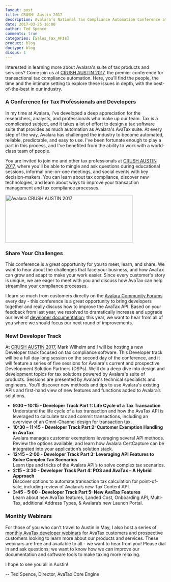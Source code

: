 ```yaml
---
layout: post
title: CRUSH! Austin 2017
description: Avalara’s National Tax Compliance Automation Conference at the Hilton Austin Hotel, May 2nd-3rd 2017
date: 2017-03-25 16:00
author: Ted Spence
comments: true
categories: [Sales_Tax_APIs]
product: blog
doctype: blog
disqus: 1
---
```


Interested in learning more about Avalara's suite of tax products and services?  Come join us at [CRUSH AUSTIN 2017](http://www.crushaustin.com/), the premier conference for transactional tax compliance automation. Here, you’ll find the people, the time and the intimate setting to explore these issues in depth, with the best-of-the-best in our industry.

<h3>A Conference for Tax Professionals and Developers</h3>

In my time at Avalara, I've developed a deep appreciation for the researchers, analysts, and professionals who make up our team.  Tax is a complicated subject, and it takes a lot of effort to design a tax software suite that provides as much automation as Avalara's AvaTax suite.  At every step of the way, Avalara has challenged the industry to become automated, reliable, predictable, and easy to use.  I've been fortunate enough to play a part in this process, and I've benefited from the ability to work with a world-class team of people.

You are invited to join me and other tax professionals at [CRUSH AUSTIN 2017](http://www.crushaustin.com/), where you'll be able to mingle and ask questions during educational sessions, informal one-on-one meetings, and social events with key decision-makers.  You can learn about tax compliance, discover new technologies, and learn about ways to improve your transaction management and tax compliance processes.  

<a href="https://www.crushaustin.com/events/crush-2017/registration-bcf77473dc7b409c91dfb1274d8b5a33.aspx"><img src="/public/images/blog/crush-austin.jpg" alt="Avalara CRUSH AUSTIN 2017" height="150" width = "400" /></a>

<h3>Share Your Challenges</h3>

This conference is a great opportunity for you to meet, learn, and share.  We want to hear about the challenges that face your business, and how AvaTax can grow and adapt to make your work easier.  Since every customer's story is unique, we are eager to meet with you and discuss how AvaTax can help streamline your compliance processes.

I learn so much from customers directly on the [Avalara Community Forums](https://community.avalara.com/avalara) every day - this conference is a great opportunity to bring developers together and really discuss how to improve the AvaTax API.  Based on your feedback from last year, we resolved to dramatically increase and upgrade our level of [developer documentation](https://sandbox-rest.avatax.com/swagger/ui/index.html); this year, we want to hear from all of you where we should focus our next round of improvements. 

<h3>New! Developer Track</h3>

At [CRUSH AUSTIN 2017](http://www.crushaustin.com/), Mark Wilhelm and I will be hosting a new Developer track focused on tax compliance software.  This Developer track will be a full day long session on the second day of the conference, and it will feature a series of five sessions for Avalara's current and prospective Development Solution Partners (DSPs). We’ll do a deep dive into design and development topics for tax solutions powered by Avalara's suite of products.  Sessions are presented by Avalara's technical specialists and engineers.  You'll discover new methods and tips to use Avalara's existing APIs and first-hand view of new features and functions added to Avalara’s solutions.

<ul class="normal">
    <li><b>9:00 – 10:15 - Developer Track Part 1: Life Cycle of a Tax Transaction</b><br/>
    Understand the life cycle of a tax transaction and how the AvaTax API is leveraged to calculate tax and commit transactions, including an overview of an Omni-Channel design for transaction tax.</li>
    <li><b>10:30 – 11:45 - Developer Track Part 2: Customer Exemption Handling in AvaTax </b><br/>
    Avalara manages customer exemptions leveraging several API methods.  Review the options available, and learn how Avalara CertCapture can be integrated into your application’s solution stack.</li>
    <li><b>12:45 – 2:00 - Developer Track Part 3: Leveraging API Features to Solve Complex Tax Scenarios </b><br/>
    Learn tips and tricks of the Avalara API’s to solve complex tax scenarios.</li>
    <li><b>2:15 – 3:30 - Developer Track Part 4: POS and AvaTax – A Hybrid Approach </b><br/>
    Discover options to automate transaction tax calculation for point-of-sale, including review of Avalara’s new Tax Content API.</li>
    <li><b>3:45 – 5:00 - Developer Track Part 5: New AvaTax Features </b><br/>
    Learn about new AvaTax features, Landed Cost, Onboarding API, Multi-Tax, additional Address Types, & Avalara’s new Launch Portal.</li>
</ul>

<h3>Monthly Webinars</h3>

For those of you who can't travel to Austin in May, I also host a series of [monthly AvaTax developer webinars](http://www.info.avalara.com/avalaradevcentral) for AvaTax customers and prospective customers looking to learn more about our products and services.  These webinars are free and available to all - we want to hear from you!  Please dial in and ask questions; we want to know how we can improve our documentation and software tools to make taxing more relaxing.

I hope to see you all in Austin!

-- Ted Spence, Director, AvaTax Core Engine